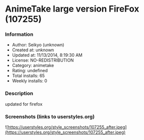 # AnimeTake large version FireFox (107255)

### Information
- Author: Seikyo (unknown)
- Created at: unknown
- Updated at: 11/13/2014, 8:19:30 AM
- License: NO-REDISTRIBUTION
- Category: animetake
- Rating: undefined
- Total installs: 65
- Weekly installs: 0


### Description
updated for firefox


### Screenshots (links to userstyles.org)
![https://userstyles.org/style_screenshots/107255_after.jpeg](https://userstyles.org/style_screenshots/107255_after.jpeg)


